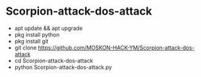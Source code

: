 # Scorpion-attack-dos-attack
- apt update && apt upgrade
- pkg install python
- pkg install git 
- git clone https://github.com/MOSKON-HACK-YM/Scorpion-attack-dos-attack
- cd Scorpion-attack-dos-attack
- python Scorpion-attack-dos-attack.py
